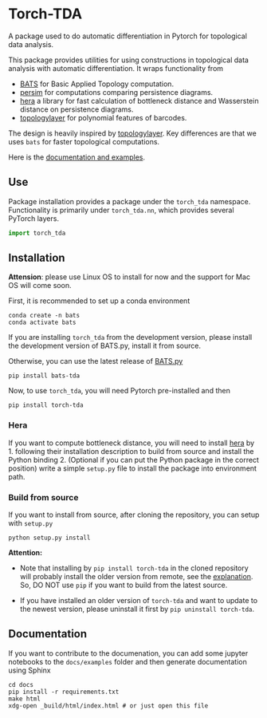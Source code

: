 # Torch-TDA

A package used to do automatic differentiation in Pytorch for topological data analysis. 

This package provides utilities for using constructions in topological data analysis
with automatic differentiation.  It wraps functionality from
* [BATS](https://comptop.github.io/BATS.py) for Basic Applied Topology computation.
* [persim](https://persim.scikit-tda.org/en/latest/) for computations comparing persistence diagrams.
* [hera](https://bitbucket.org/grey_narn/hera/src/master/) a library for fast calculation of bottleneck distance and Wasserstein distance on persistence diagrams.
* [topologylayer](https://github.com/bruel-gabrielsson/TopologyLayer) for polynomial features of barcodes.

The design is heavily inspired by [topologylayer](https://github.com/bruel-gabrielsson/TopologyLayer).  Key differences are that we uses `bats` for faster topological computations.

Here is the [documentation and examples](https://torch-tda.readthedocs.io/en/latest/). 

## Use

Package installation provides a package under the `torch_tda` namespace.  Functionality is primarily under `torch_tda.nn`, which provides several PyTorch layers.

```python
import torch_tda
```

## Installation

**Attension**: please use Linux OS to install for now and the support for Mac OS will come soon. 

First, it is recommended to set up a conda environment
```
conda create -n bats
conda activate bats
```

If you are installing `torch_tda` from the development version, please install the development version of BATS.py, install it from source.   

Otherwise, you can use the latest release of [BATS.py](https://comptop.github.io/BATS.py)
```
pip install bats-tda
```
Now, to use `torch_tda`, you will need Pytorch pre-installed and then 
```
pip install torch-tda
```

### Hera
If you want to compute bottleneck distance, you will need to install [hera](https://github.com/anigmetov/hera) by 1. following their installation description to build from source and install the Python binding  2. (Optional if you can put the Python package in the correct position) write a simple `setup.py` file to install the package into environment path. 

### Build from source
If you want to install from source, after cloning the repository, you can setup with `setup.py`
```
python setup.py install
```
**Attention:** 
- Note that installing by `pip install torch-tda` in the cloned repository will probably install the older version from remote, see the [explanation](https://stackoverflow.com/questions/14617136/why-is-pip-installing-an-old-version-of-my-package). So, DO NOT use `pip` if you want to build from the latest source. 

- If you have installed an older version of `torch-tda` and want to update to the newest version, please uninstall it first by `pip uninstall torch-tda`. 

## Documentation

If you want to contribute to the documenation, you can add some jupyter notebooks to the `docs/examples` folder and then generate documentation using Sphinx
```
cd docs
pip install -r requirements.txt
make html
xdg-open _build/html/index.html # or just open this file
```
